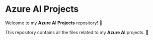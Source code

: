 # Azure AI Projects

Welcome to my **Azure AI Projects** repository! 🎉

This repository contains all the files related to my  **Azure AI** projects. 🚀 
